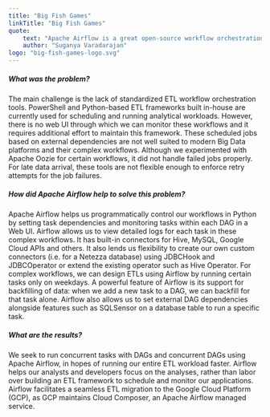 ```yaml
---
title: "Big Fish Games"
linkTitle: "Big Fish Games"
quote:
    text: "Apache Airflow is a great open-source workflow orchestration tool supported by an active community. It provides all the features needed for scheduling workflows out-of-the-box. Additionally, DAGs can be easily programmed in Python. Backfilling historical data and retrying failed jobs based on configuration helps mitigate any upstream issues and better handles the late arrival of data."
    author: "Suganya Varadarajan"
logo: "big-fish-games-logo.svg"
---
```


##### What was the problem?
The main challenge is the lack of standardized  ETL workflow orchestration tools. PowerShell and Python-based ETL frameworks built in-house are currently used for scheduling and running analytical workloads. However, there is no web UI through which we can monitor these workflows and it requires additional effort to maintain this framework. These scheduled jobs based on external dependencies are not well suited to modern Big Data platforms and their complex workflows. Although we experimented with Apache Oozie for certain workflows, it did not handle failed jobs properly. For late data arrival, these tools are not flexible enough to enforce retry attempts for the job failures.

##### How did Apache Airflow help to solve this problem?
Apache Airflow helps us programmatically control our workflows in Python by setting task dependencies and monitoring tasks within each DAG in a Web UI. Airflow allows us to view detailed logs for each task in these complex workflows. It has built-in connectors for Hive, MySQL, Google Cloud APIs and others. It also lends us flexibility to create our own custom connectors (i.e. for a Netezza database) using JDBCHook and JDBCOperator or extend the existing operator such as Hive Operator. For complex workflows, we can design ETLs using Airflow by running certain tasks only on weekdays. A powerful feature of Airflow is its support for backfilling of data: when we add a new task to a DAG, we can backfill for that task alone. Airflow also allows us to set external DAG dependencies alongside features such as SQLSensor on a database table to run a specific task.

##### What are the results?
We seek to run concurrent tasks with DAGs and concurrent DAGs using Apache Airflow, in hopes of running our entire ETL workload faster. Airflow helps our analysts and developers focus on the analyses, rather than labor over building an ETL framework to schedule and monitor our applications. Airflow facilitates a seamless ETL migration to the Google Cloud Platform (GCP), as GCP maintains Cloud Composer, an Apache Airflow managed service.
